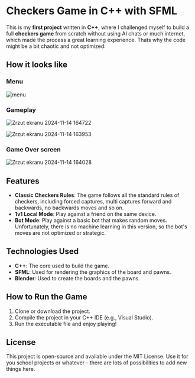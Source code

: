 # Checkers Game in C++ with SFML

This is my **first project** written in **C++**, where I challenged myself to build a full **checkers game** from scratch without using AI chats or much internet, which made the process a great learning experience. Thats why the code might be a bit chaotic and not optimized.

## How it looks like
### Menu
![menu](https://github.com/user-attachments/assets/cebf7560-b272-45a6-b261-bb583acb03ac)

### Gameplay
![Zrzut ekranu 2024-11-14 164722](https://github.com/user-attachments/assets/8f73a901-396f-4572-945a-0e1b68ab1da7)

![Zrzut ekranu 2024-11-14 163953](https://github.com/user-attachments/assets/e673fb63-222c-498f-8b96-4f17683c9bb4)


### Game Over screen
![Zrzut ekranu 2024-11-14 164028](https://github.com/user-attachments/assets/c0c65a7a-b174-49cd-9ef5-6173395bc290)

## Features

- **Classic Checkers Rules**: The game follows all the standard rules of checkers, including forced captures, multi captures forward and backwards, no backwards moves and so on.
- **1v1 Local Mode**: Play against a friend on the same device.
- **Bot Mode**: Play against a basic bot that makes random moves. Unfortunately, there is no machine learning in this version, so the bot's moves are not optimized or strategic.

## Technologies Used

- **C++**: The core used to build the game.
- **SFML**: Used for rendering the graphics of the board and pawns.
- **Blender**: Used to create the boards and the pawns.

## How to Run the Game

1. Clone or download the project.
2. Compile the project in your C++ IDE (e.g., Visual Studio).
3. Run the executable file and enjoy playing!

## License

This project is open-source and available under the MIT License. 
Use it for you school projects or whatever - there are lots of possibilities to add new things here.


